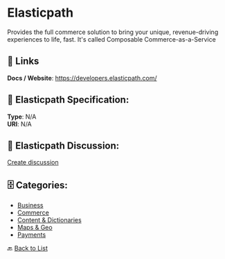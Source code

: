 # Elasticpath


Provides the full commerce solution to bring your unique, revenue-driving experiences to life, fast. It's called Composable Commerce-as-a-Service

##  🔗 Links
**Docs / Website**: https://developers.elasticpath.com/

## 🧬 Elasticpath Specification:
**Type**: N/A  
**URI**: N/A

## 💬 Elasticpath Discussion:
[Create discussion](https://github.com/apis-list/apis-list/discussions/new)

## 🗄️ Categories:
- [Business](https://github.com/apis-list/apis-list#business-)
- [Commerce](https://github.com/apis-list/apis-list#commerce-)
- [Content & Dictionaries](https://github.com/apis-list/apis-list#content--dictionaries-)
- [Maps & Geo](https://github.com/apis-list/apis-list#maps--geo-)
- [Payments](https://github.com/apis-list/apis-list#payments-)




🔙 [Back to List](https://github.com/apis-list/apis-list)
